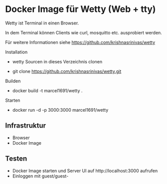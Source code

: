 Docker Image für Wetty (Web + tty)
==================================

Wetty ist Terminal in einen Browser. 

In dem Terminal können Clients wie curl, mosquitto etc. ausprobiert werden.

Für weitere Informationen siehe https://github.com/krishnasrinivas/wetty

Installation
- wetty Sourcen in dieses Verzeichnis clonen
 * git clone https://github.com/krishnasrinivas/wetty.git

Builden
* docker build -t marcel1691/wetty .

Starten
* docker run -d -p 3000:3000 marcel1691/wetty

Infrastruktur
-------------
* Browser
* Docker Image

Testen
------
* Docker Image starten und Server UI auf http://localhost:3000 aufrufen
* Einloggen mit guest/guest-
 


 
